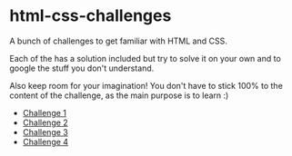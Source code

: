 # html-css-challenges

A bunch of challenges to get familiar with HTML and CSS.

Each of the has a solution included but try to solve it on your own and to google the stuff you don't understand.

Also keep room for your imagination! You don't have to stick 100% to the content of the challenge, as the main purpose is to learn :)
- [Challenge 1](https://oussa.github.io/html-css-challenges/challenge1/)
- [Challenge 2](https://oussa.github.io/html-css-challenges/challenge2/)
- [Challenge 3](https://oussa.github.io/html-css-challenges/challenge3/)
- [Challenge 4](https://oussa.github.io/html-css-challenges/challenge4/)

